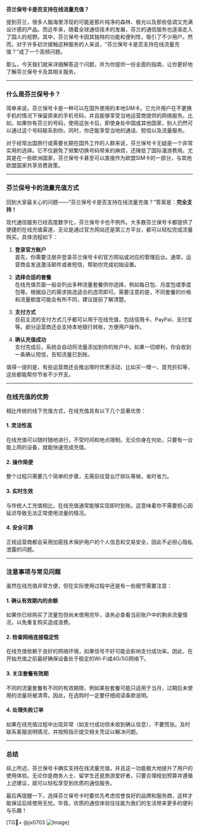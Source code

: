 **芬兰保号卡是否支持在线流量充值？**

提到芬兰，很多人脑海里浮现的可能是那片纯净的森林、极光以及那些低调又充满设计感的产品。而近年来，随着全球通信技术的发展，芬兰的通信服务也逐渐走入了国人的视野。其中，芬兰保号卡因其独特的功能和便利性，吸引了不少用户。然而，对于许多初次接触这种服务的人来说，“芬兰保号卡是否支持在线流量充值？”成了一个高频问题。

那么，今天我们就来详细解答这个问题，并为你提供一份全面的指南，让你更好地了解芬兰保号卡及其相关服务。

---

### 什么是芬兰保号卡？

简单来说，芬兰保号卡是一种可以在国外使用的本地SIM卡。它允许用户在不更换手机的情况下保留原来的手机号码，并且能够享受当地运营商提供的网络服务。比如，如果你有芬兰的号码，使用这张卡后，即使身处中国或其他国家，别人仍然可以通过这个号码联系到你。同时，你还能享受当地的通话、短信以及流量服务。

对于经常出国旅行或需要长期在国外工作的人群来说，芬兰保号卡无疑是一个非常实用的选择。它不仅避免了频繁切换号码带来的麻烦，还降低了国际漫游费用。尤其是在一些欧洲国家，芬兰保号卡甚至可以直接作为欧盟SIM卡的一部分，与其他欧盟国家共享资费政策。

---

### 芬兰保号卡的流量充值方式

回到大家最关心的问题——“芬兰保号卡是否支持在线流量充值？”答案是：**完全支持！**

现代通信服务已经高度数字化，芬兰保号卡也不例外。大多数芬兰保号卡都提供了便捷的在线充值渠道，无论是通过官方网站还是第三方平台，都可以轻松完成流量购买。具体流程如下：

1. **登录官方账户**  
   首先，你需要注册并登录芬兰保号卡的官方网站或对应的管理后台。通常，运营商会发送激活邮件或者短信，帮助你完成初始设置。

2. **选择合适的套餐**  
   在线充值页面一般会列出多种流量套餐供你选择，例如每日包、月度包或季度包等。根据自己的需求挑选适合的选项即可。需要注意的是，不同套餐的价格和流量额度可能会有所不同，建议提前了解清楚。

3. **支付方式**  
   目前主流的支付方式几乎都可以用于在线充值，包括信用卡、PayPal、支付宝等。部分运营商还会支持本地银行转账，方便用户操作。

4. **确认充值成功**  
   支付完成后，系统会自动将流量添加到你的账户中。如果一切顺利，你会收到一条确认短信，告知流量已到账。

值得一提的是，有些运营商还会推出限时优惠活动，比如买一赠一、首充折扣等，这些都能帮你节省不少开支。

---

### 在线充值的优势

相比传统的线下充值方式，在线充值具有以下几个显著优势：

#### 1. 灵活性高
在线充值可以随时随地进行，不受时间和地点限制。无论你身在何处，只要有一台能上网的设备，就能快速完成充值。

#### 2. 操作简便
整个过程只需要几个简单的步骤，无需前往营业厅排队等候，省时省力。

#### 3. 实时生效
与传统人工充值相比，在线充值通常能够实现即时到账。这意味着你不需要担心因延迟导致无法正常使用流量的情况。

#### 4. 安全可靠
正规运营商都会采用加密技术保护用户的个人信息和交易安全，因此不必担心隐私泄露的问题。

---

### 注意事项与常见问题

虽然在线充值非常方便，但在实际使用过程中还是有一些细节需要注意：

#### 1. 确认有效期内的余额
如果你已经购买了流量包但尚未使用完毕，请务必查看当前账户中的剩余流量情况，以免重复购买造成浪费。

#### 2. 检查网络连接稳定性
在线充值依赖于良好的网络环境，如果信号不好可能会影响支付成功率。因此，在开始充值之前最好确保设备处于稳定的Wi-Fi或4G/5G网络下。

#### 3. 关注套餐有效期
不同的流量套餐有不同的有效期限，例如某些套餐可能只适用于当月，过期后未使用的流量将被清零。因此，在选购时一定要仔细阅读条款说明。

#### 4. 处理失败订单
如果在线充值过程中出现异常（如支付成功但未收到确认信息），不要慌张。及时联系客服说明情况，并按照指示提交相关凭证以解决问题。

---

### 总结

综上所述，芬兰保号卡确实支持在线流量充值，并且这一功能极大地提升了用户的使用体验。无论你是商务人士、留学生还是旅游爱好者，只要合理规划预算并遵循上述建议，就可以轻松享受到优质的通信服务。

最后再提醒一下，选择芬兰保号卡时要优先考虑信誉良好的品牌和服务商，这样才能保证后续使用无忧。毕竟，优质的通信体验往往能为我们的生活带来更多的便利与乐趣！

[TG💪+ @jx0703 ![Image](https://github.com/user-attachments/assets/dbca1d08-cadb-493c-b0ec-ad6f7a83f270)]